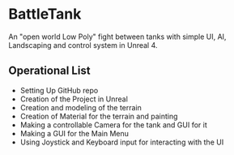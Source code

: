 # BattleTank
An "open world Low Poly" fight between tanks with simple UI, AI, Landscaping and control system in Unreal 4.

## Operational List
* Setting Up GitHub repo
* Creation of the Project in Unreal
* Creation and modeling of the terrain
* Creation of Material for the terrain and painting
* Making a controllable Camera for the tank and GUI for it
* Making a GUI for the Main Menu
* Using Joystick and Keyboard input for interacting with the UI 